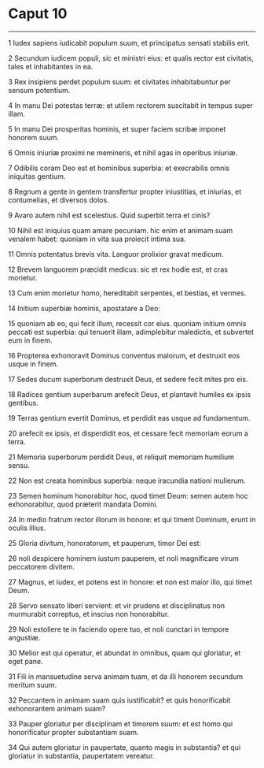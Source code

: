 # Caput 10

***

1 Iudex sapiens iudicabit populum suum, et principatus sensati stabilis erit.

2 Secundum iudicem populi, sic et ministri eius: et qualis rector est civitatis, tales et inhabitantes in ea.

3 Rex insipiens perdet populum suum: et civitates inhabitabuntur per sensum potentium.

4 In manu Dei potestas terræ: et utilem rectorem suscitabit in tempus super illam.

5 In manu Dei prosperitas hominis, et super faciem scribæ imponet honorem suum.

6 Omnis iniuriæ proximi ne memineris, et nihil agas in operibus iniuriæ.

7 Odibilis coram Deo est et hominibus superbia: et execrabilis omnis iniquitas gentium.

8 Regnum a gente in gentem transfertur propter iniustitias, et iniurias, et contumelias, et diversos dolos.

9 Avaro autem nihil est scelestius. Quid superbit terra et cinis?

10 Nihil est iniquius quam amare pecuniam. hic enim et animam suam venalem habet: quoniam in vita sua proiecit intima sua.

11 Omnis potentatus brevis vita. Languor prolixior gravat medicum.

12 Brevem languorem præcidit medicus: sic et rex hodie est, et cras morietur.

13 Cum enim morietur homo, hereditabit serpentes, et bestias, et vermes.

14 Initium superbiæ hominis, apostatare a Deo:

15 quoniam ab eo, qui fecit illum, recessit cor eius. quoniam initium omnis peccati est superbia: qui tenuerit illam, adimplebitur maledictis, et subvertet eum in finem.

16 Propterea exhonoravit Dominus conventus malorum, et destruxit eos usque in finem.

17 Sedes ducum superborum destruxit Deus, et sedere fecit mites pro eis.

18 Radices gentium superbarum arefecit Deus, et plantavit humiles ex ipsis gentibus.

19 Terras gentium evertit Dominus, et perdidit eas usque ad fundamentum.

20 arefecit ex ipsis, et disperdidit eos, et cessare fecit memoriam eorum a terra.

21 Memoria superborum perdidit Deus, et reliquit memoriam humilium sensu.

22 Non est creata hominibus superbia: neque iracundia nationi mulierum.

23 Semen hominum honorabitur hoc, quod timet Deum: semen autem hoc exhonorabitur, quod præterit mandata Domini.

24 In medio fratrum rector illorum in honore: et qui timent Dominum, erunt in oculis illius.

25 Gloria divitum, honoratorum, et pauperum, timor Dei est:

26 noli despicere hominem iustum pauperem, et noli magnificare virum peccatorem divitem.

27 Magnus, et iudex, et potens est in honore: et non est maior illo, qui timet Deum.

28 Servo sensato liberi servient: et vir prudens et disciplinatus non murmurabit correptus, et inscius non honorabitur.

29 Noli extollere te in faciendo opere tuo, et noli cunctari in tempore angustiæ.

30 Melior est qui operatur, et abundat in omnibus, quam qui gloriatur, et eget pane.

31 Fili in mansuetudine serva animam tuam, et da illi honorem secundum meritum suum.

32 Peccantem in animam suam quis iustificabit? et quis honorificabit exhonorantem animam suam?

33 Pauper gloriatur per disciplinam et timorem suum: et est homo qui honorificatur propter substantiam suam.

34 Qui autem gloriatur in paupertate, quanto magis in substantia? et qui gloriatur in substantia, paupertatem vereatur.

